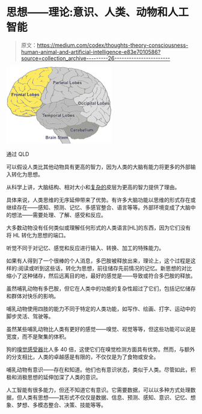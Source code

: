# 思想——理论:意识、人类、动物和人工智能

> 原文：<https://medium.com/codex/thoughts-theory-consciousness-human-animal-and-artificial-intelligence-e83e7010586?source=collection_archive---------26----------------------->

![](img/5ff79067191555d80401df3695f8bbd0.png)

通过 QLD

可以假设人类比其他动物具有更高的智力，因为人类的大脑有能力将更多的外部输入转化为思想。

从科学上讲，大脑结构、相对大小和[复杂的](https://www.sciencefocus.com/nature/why-arent-animals-with-larger-brains-more-intelligent-than-us/)皮层为更高的智力提供了理由。

具体来说，人类思维的无序延伸带来了优势。有许多大脑功能以思维的形式存在或继续存在——感知、预测、记忆、多感官整合、语言等等。外部环境变成了大脑中的想法——需要处理、了解、感受和反应。

大多数动物没有任何类似或理解任何形式的人类语言[HL]的东西，因为它们没有将 HL 转化为思想的端口。

听觉不同于对记忆、感觉和反应进行输入、转换、加工的特殊能力。

如果有人得到了一个很棒的个人消息，多巴胺被释放出来，理论上，这个过程是这样的:阅读或听到这些话，转化为思想，前往储存先前情况的记忆。新思想的对比缩小了这种储存，然后远离目的地，最好的感觉是——导致或符合多巴胺的释放。

虽然哺乳动物有多巴胺，但它在人类中的功能的复杂性超过了它们，包括记忆储存和群体对快乐的影响。

哺乳动物使用四肢的能力不同于特定的人类功能，如写作、绘画、打字、运动中的脚步灵活、驾驶等。

虽然某些哺乳动物比人类有更好的感觉——嗅觉、视觉等等，但这些功能可以说是宽度，而不是聚集的体积。

狗的[嗅觉感受器](https://www.pbs.org/wgbh/nova/article/dogs-sense-of-smell/)比人多 40 倍，这使它们在嗅觉检测方面具有优势。然而，与额外的分支相比，人类的卓越感是有限的，不仅仅是为了食物或安全。

哺乳动物有意识——存在和知道。他们也有意识状态，类似于人类。尽管如此，积极和消极思想的延伸加深了人类的意识。

人工智能有很多能力，但还不知道它有意识。它需要数据，可以以多种方式处理数据，但人类有思想——其形式不仅仅是数据、信息、预测、感知、意识、记忆、想象、梦想、多模态整合、决策、技能等等。